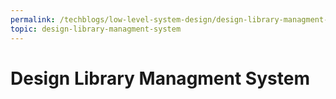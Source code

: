 ```yaml
---
permalink: /techblogs/low-level-system-design/design-library-managment-system
topic: design-library-managment-system
---
```


# Design Library Managment System

